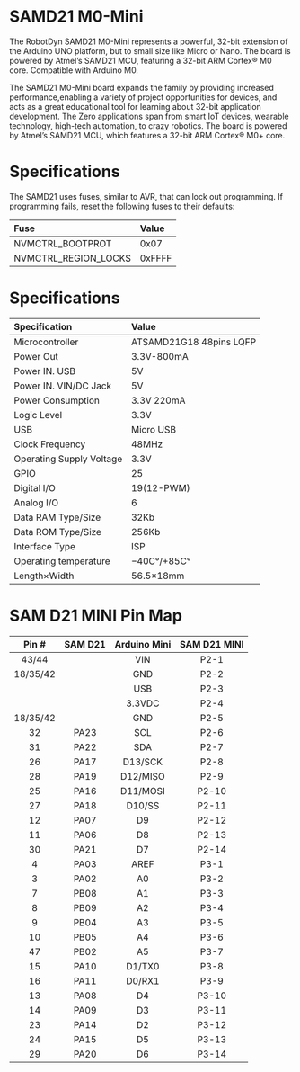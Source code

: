 # SAMD21 M0-Mini

The RobotDyn SAMD21 M0-Mini represents a powerful, 32-bit extension of the Arduino UNO platform, but to small size like Micro or Nano. The board is powered by Atmel’s SAMD21 MCU, featuring a 32-bit ARM Cortex® M0 core.
Compatible with Arduino M0.

The SAMD21 M0-Mini board expands the family by providing increased performance,enabling a variety of project opportunities for devices, and acts as a great educational tool for learning about 32-bit application development. 
The Zero applications span from smart IoT devices, wearable technology, high-tech automation, to crazy robotics. The board is powered by Atmel’s SAMD21 MCU, which features a 32-bit ARM Cortex® M0+ core.

# Specifications

The SAMD21 uses fuses, similar to AVR, that can lock out programming. If programming fails, reset the following fuses to their defaults:

| Fuse                 | Value  |
|:---------------------|:-------|
| NVMCTRL_BOOTPROT     | 0x07   |
| NVMCTRL_REGION_LOCKS | 0xFFFF |


# Specifications

| Specification            | Value                    |
|:-------------------------|:-------------------------|
| Microcontroller          | ATSAMD21G18 48pins LQFP  |
| Power Out                | 3.3V-800mA               |
| Power IN. USB            | 5V                       |
| Power IN. VIN/DC Jack    | 5V                       |
| Power Consumption        | 3.3V 220mA               |
| Logic Level              | 3.3V                     |
| USB                      | Micro USB                |
| Clock Frequency          | 48MHz                    |
| Operating Supply Voltage | 3.3V                     |
| GPIO                     | 25                       |
| Digital I/O              | 19(12-PWM)               |
| Analog I/O               | 6                        |
| Data RAM Type/Size       | 32Kb                     |
| Data ROM Type/Size       | 256Kb                    |
| Interface Type           | ISP                      |
| Operating temperature    | −40С°/+85С°              |
| Length×Width             | 56.5×18mm                |

# SAM D21 MINI Pin Map

| Pin #    |  SAM D21 | Arduino Mini | SAM D21 MINI  |
|:--------:|:--------:|:------------:|:-------------:|
| 43/44    |          | VIN          | P2-1          |
| 18/35/42 |          | GND          | P2-2          |
|          |          | USB          | P2-3          |
|          |          | 3.3VDC       | P2-4          |
| 18/35/42 |          | GND          | P2-5          |
| 32       |  PA23    | SCL          | P2-6          |
| 31       |  PA22    | SDA          | P2-7          |
| 26       |  PA17    | D13/SCK      | P2-8          |
| 28       |  PA19    | D12/MISO     | P2-9          |
| 25       |  PA16    | D11/MOSI     | P2-10         |
| 27       |  PA18    | D10/SS       | P2-11         |
| 12       |  PA07    | D9           | P2-12         |
| 11       |  PA06    | D8           | P2-13         |
| 30       |  PA21    | D7           | P2-14         |
| 4        |  PA03    | AREF         | P3-1          |
| 3        |  PA02    | A0           | P3-2          |
| 7        |  PB08    | A1           | P3-3          |
| 8        |  PB09    | A2           | P3-4          |
| 9        |  PB04    | A3           | P3-5          |
| 10       |  PB05    | A4           | P3-6          |
| 47       |  PB02    | A5           | P3-7          |
| 15       |  PA10    | D1/TX0       | P3-8          |
| 16       |  PA11    | D0/RX1       | P3-9          |
| 13       |  PA08    | D4           | P3-10         |
| 14       |  PA09    | D3           | P3-11         |
| 23       |  PA14    | D2           | P3-12         |
| 24       |  PA15    | D5           | P3-13         |
| 29       |  PA20    | D6           | P3-14         |
